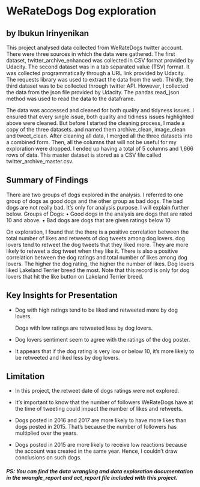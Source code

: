#  WeRateDogs Dog exploration
## by Ibukun Irinyenikan

This project analysed data collected from WeRateDogs twitter account.
There were three sources  in which the data were gathered. The first dataset, 
twitter_archive_enhanced was collected in CSV format provided by Udacity. 
The second dataset was 
in a tab separated value (TSV) format. It was collected programmatically through a URL link provided 
by Udacity. The requests library was used to extract the data from the web. Thirdly, 
the third dataset 
was to be collected through twitter API. However, I collected the data from the json file provided by 
Udacity. The pandas read_json method was used to read the data to the dataframe.

The data was acccessed and cleaned for both quality and tidyness issues. 
I ensured that every single issue, both quality and tidiness issues 
highlighted above were cleaned. But before I started the cleaning process, 
I made a copy of the three datasets. and named them archive_clean, image_clean and tweet_clean.
After cleaning all data, I merged all the three datasets into a combined form. Then, all the columns 
that will not be useful for my exploration were dropped. I ended up having a total of 5 columns and 
1,666 rows of data.
This master dataset is stored as a CSV file called twitter_archive_master.csv.



## Summary of Findings

There are two groups of dogs explored in the analysis. I referred to one group of dogs as good dogs 
and the other group as bad dogs. The bad dogs are not really bad. It’s only for analysis purpose. I will 
explain further below.
Groups of Dogs:
• Good dogs in the analysis are dogs that are rated 10 and above.
• Bad dogs are dogs that are given ratings below 10

On exploration, I found that the there is a positive correlation between the total number of 
likes and retweets of dog tweets among dog lovers. dog lovers tend to retweet the dog tweets that they liked more. 
They are more likely to retweet a dog tweet when they like it.
There is also a positive correlation between the dog ratings and total number of likes among dog lovers. 
The higher the dog rating, the higher the number of likes.
Dog lovers liked Lakeland Terrier breed the most. 
Note that this record is only for dog lovers that hit the like button on Lakeland Terrier breed.

## Key Insights for Presentation
- Dog with high ratings tend to be liked and retweeted more by dog lovers.

  Dogs with low ratings are retweeted less by dog lovers.
  
- Dog lovers sentiment seem to agree with the ratings of the dog poster.

- It appears that if the dog rating is very low or below 10, it’s more likely to be retweeted and liked less by dog lovers.



## Limitation
- In this project, the retweet date of dogs ratings were not explored. 

- It’s important to know that the number of followers WeRateDogs have at the time of tweeting could 
 impact the number of likes and retweets.
 
- Dogs posted in 2016 and 2017 are more likely to have more likes than dogs posted in 2015. That’s 
 because the number of followers has multiplied over the years.
 
- Dogs posted in 2015 are more likely to receive low reactions because the account was created in the 
 same year. Hence, I couldn’t draw conclusions on such dogs.

##### PS: You can find the data wrangling and data exploration documentation in the wrangle_report and act_report file included with this project. 